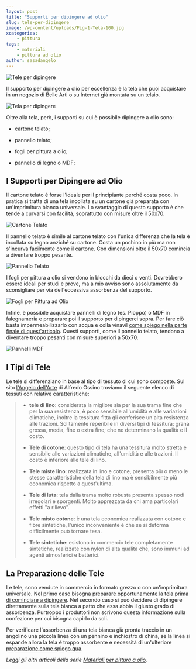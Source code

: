 ```yaml
---
layout: post
title: "Supporti per dipingere ad olio"
slug: tele-per-dipingere
image: /wp-content/uploads/Fig-1-Tela-100.jpg
xcategories:
    - pittura
tags:
    - materiali
    - pittura ad olio
author: sasadangelo
---
```


![Tele per dipingere](https://www.disegnoepittura.it/wp-content/uploads/Fig-1-Tela-100.jpg)

Il supporto per dipingere a olio per eccellenza è la tela che puoi acquistare in un negozio di Belle Arti o su Internet già montata su un telaio.

![Tela per dipingere](https://www.disegnoepittura.it/wp-content/uploads/Fig-1-Tela.jpg "Tela per dipingere")

Oltre alla tela, però, i supporti su cui è possibile dipingere a olio sono:

- cartone telato;
    
- pannello telato;
    
- fogli per pittura a olio;
    
- pannello di legno o MDF;
    

## I Supporti per Dipingere ad Olio

Il cartone telato è forse l'ideale per il principiante perché costa poco. In pratica si tratta di una tela incollata su un cartone già preparata con un'imprimitura bianca universale. Lo svantaggio di questo supporto è che tende a curvarsi con facilità, soprattutto con misure oltre il 50x70.

![Cartone Telato](https://www.disegnoepittura.it/wp-content/uploads/Fig-2-Cartone-Telato.jpg "Cartone Telato")

Il pannello telato è simile al cartone telato con l'unica differenza che la tela è incollata su legno anziché su cartone. Costa un pochino in più ma non s'incurva facilmente come il cartone. Con dimensioni oltre il 50x70 comincia a diventare troppo pesante.

![Pannello Telato](https://www.disegnoepittura.it/wp-content/uploads/Fig-3-Pannello-Telato.jpg "Pannello Telato")

I fogli per pittura a olio si vendono in blocchi da dieci o venti. Dovrebbero essere ideali per studi e prove, ma a mio avviso sono assolutamente da sconsigliare per via dell'eccessiva assorbenza del supporto.

![Fogli per Pittura ad Olio](https://www.disegnoepittura.it/wp-content/uploads/Fig-4-Fogli-Pittura-Olio.jpg "Fogli per Pittura ad Olio")

Infine, è possibile acquistare pannelli di legno (es. Pioppo) o MDF in falegnameria e preparare poi il supporto per dipingerci sopra. Per fare ciò basta impermeabilizzarlo con acqua e colla vinavil [come spiego nella parte finale di quest'articolo](/come-fare-imprimitura-tela/). Questi supporti, come il pannello telato, tendono a diventare troppo pesanti con misure superiori a 50x70.

![Pannelli MDF](https://www.disegnoepittura.it/wp-content/uploads/Fig-5-Pannelli-MDF.jpg "Pannelli MDF")

## I Tipi di Tele

Le tele si differenziano in base al tipo di tessuto di cui sono composte. Sul sito [l'Angelo dell'Arte](http://angoloarte.altervista.org/TELE.htm "L'Angolo dell'Arte") di Alfredo Ossino troviamo il seguente elenco di tessuti con relative caratteristiche:

> - **tele di lino**: considerata la migliore sia per la sua trama fine che per la sua resistenza, è poco sensibile all'umidità e alle variazioni climatiche, inoltre la tessitura fitta gli conferisce un'alta resistenza alle trazioni. Solitamente reperibile in diversi tipi di tessitura: grana grossa, media, fine o extra fine; che ne determinano la qualità e il costo.
>     
> - **Tele di cotone**: questo tipo di tela ha una tessitura molto stretta e sensibile alle variazioni climatiche, all'umidità e alle trazioni. Il costo è inferiore alle tele di lino.
>     
> - **Tele miste lino**: realizzata in lino e cotone, presenta più o meno le stesse caratteristiche della tela di lino ma è sensibilmente più economica rispetto a quest'ultima.
>     
> - **Tele di Iuta**: tela dalla trama molto robusta presenta spesso nodi irregolari e sporgenti. Molto apprezzata da chi ama particolari effetti "a rilievo".
>     
> - **Tele misto cotone**: è una tela economica realizzata con cotone e fibre sintetiche, l'unico inconveniente è che se si deforma difficilmente può tornare tesa.
>     
> - **Tele sintetiche**: esistono in commercio tele completamente sintetiche, realizzate con nylon di alta qualità che, sono immuni ad agenti atmosferici e batterici.
>     

## La Preparazione delle Tele

Le tele, sono vendute in commercio in formato grezzo o con un'imprimitura universale. Nel primo caso bisogna [preparare opportunamente la tela prima di cominciare a dipingere](/come-fare-imprimitura-tela/). Nel secondo caso si può decidere di dipingere direttamente sulla tela bianca a patto che essa abbia il giusto grado di assorbenza. Purtroppo i produttori non scrivono questa informazione sulla confezione per cui bisogna capirlo da soli.

Per verificare l'assorbenza di una tela bianca già pronta traccio in un angolino una piccola linea con un pennino e inchiostro di china, se la linea si espande allora la tela è troppo assorbente e necessità di un'ulteriore [preparazione come spiego qua](/come-fare-imprimitura-tela/).

_Leggi gli altri articoli della serie [Materiali per pittura a olio](https://www.disegnoepittura.it/materiali-per-pittura-ad-olio/ "Materiali per pittura ad olio")._

